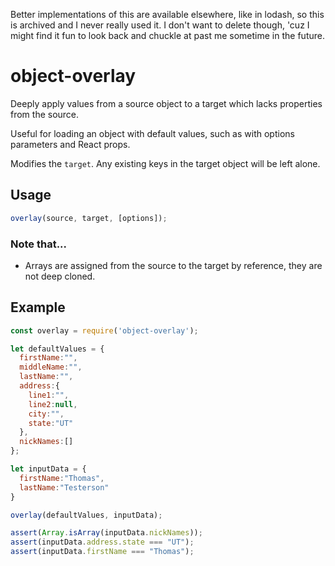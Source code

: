 Better implementations of this are available elsewhere, like in lodash, so this is archived and I never really used it. I don't want to delete though, 'cuz I might find it fun to look back and chuckle at past me sometime in the future.

# object-overlay
Deeply apply values from a source object to a target which lacks properties from the source.

Useful for loading an object with default values, such as with options parameters and React props.

Modifies the `target`. Any existing keys in the target object will be left alone.

## Usage
```JavaScript
overlay(source, target, [options]);
```

### Note that...
* Arrays are assigned from the source to the target by reference, they are not deep cloned.

## Example
```JavaScript
const overlay = require('object-overlay');

let defaultValues = {
  firstName:"",
  middleName:"",
  lastName:"",
  address:{
    line1:"",
    line2:null,
    city:"",
    state:"UT"
  },
  nickNames:[]
};

let inputData = {
  firstName:"Thomas",
  lastName:"Testerson"
}

overlay(defaultValues, inputData);

assert(Array.isArray(inputData.nickNames));
assert(inputData.address.state === "UT");
assert(inputData.firstName === "Thomas");

```
